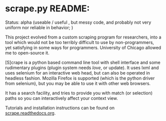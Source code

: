 # scrape.py README:

Status:  alpha  (useable / useful , but messy code, and probably not very uniform nor reliable in behavior; )

This project evolved from a custom scraping program for researchers, into a tool which would not be too terribly difficult to use by non-programmers, yet satisfying in some ways for programmers.  University of Chicago allowed me to open-source it.

[S]crape is a python based command line tool with shell interface and some rudimentary plugins (plugin system needs *love*, or update).  It uses lxml and uses selenium for an interactive web head, but can also be operated in headless fashion.  Mozilla Firefox is supported (which is the python driver from selenium), but you may be able to use it with other web browsers.

It has a search facility, and tries to provide you with match (or selection)  paths so you can interactively affect your context view.

Tutorials and installation instructions can be found on [scrape.readthedocs.org](http://scrape.readthedocs.org).


